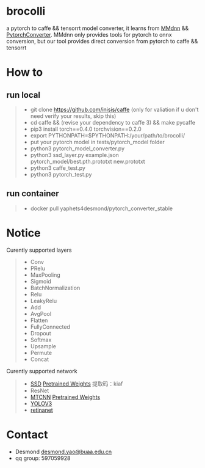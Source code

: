 # brocolli

a pytorch to caffe && tensorrt model converter, it learns from [MMdnn](https://github.com/Microsoft/MMdnn) && [PytorchConverter](https://github.com/starimeL/PytorchConverter). MMdnn only provides tools for pytorch to onnx conversion, but our tool provides direct conversion from pytorch to caffe && tensorrt

# How to
## run local
> * git clone https://github.com/inisis/caffe (only for valiation if u don't need verify your results, skip this)
> * cd caffe && (revise your dependency to caffe 3) && make pycaffe
> * pip3 install torch==0.4.0 torchvision==0.2.0
> * export PYTHONPATH=$PYTHONPATH:/your/path/to/brocolli/
> * put your pytorch model in tests/pytorch_model folder
> * python3 pytorch_model_converter.py
> * python3 ssd_layer.py example.json pytorch_model/best.pth.prototxt new.prototxt
> * python3 caffe_test.py
> * python3 pytorch_test.py


## run container
> * docker pull yaphets4desmond/pytorch_converter_stable

# Notice 

Curently supported layers
> * Conv
> * PRelu
> * MaxPooling
> * Sigmoid
> * BatchNormalization
> * Relu
> * LeakyRelu
> * Add
> * AvgPool
> * Flatten
> * FullyConnected
> * Dropout
> * Softmax
> * Upsample
> * Permute
> * Concat

Curently supported network
> * [SSD](https://github.com/inisis/ssd.pytorch) [Pretrained Weights](https://pan.baidu.com/s/1SqAt-BldJSffZR_1tuQmIw) 
提取码：kiaf
> * ResNet
> * [MTCNN](https://github.com/inisis/DFace) [Pretrained Weights](https://github.com/inisis/DFace/tree/master/model_store) 
> * [YOLOV3](https://github.com/eriklindernoren/PyTorch-YOLOv3)
> * [retinanet](https://github.com/yhenon/pytorch-retinanet)

# Contact
- Desmond desmond.yao@buaa.edu.cn
- qq group: 597059928
